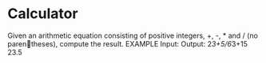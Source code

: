 # Calculator
 Given an arithmetic equation consisting of positive integers, +, -, * and / (no parentheses), compute the result. 
EXAMPLE 
Input: 
Output: 
2*3+5/6*3+15 
23.5
